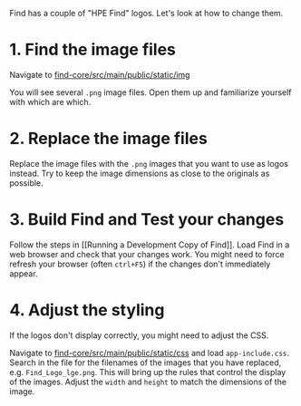 Find has a couple of "HPE Find" logos.  Let's look at how to change them.

# 1. Find the image files

Navigate to [find-core/src/main/public/static/img](https://github.com/hpe-idol/find/tree/master/find-core/src/main/public/static/img)

You will see several `.png` image files.  Open them up and familiarize yourself with which are which.

# 2. Replace the image files

Replace the image files with the `.png` images that you want to use as logos instead.  Try to keep the image dimensions as close to the originals as possible.

# 3. Build Find and Test your changes

Follow the steps in [[Running a Development Copy of Find]].  Load Find in a web browser and check that your changes work.  You might need to force refresh your browser (often `ctrl+F5`) if the changes don't immediately appear.

# 4. Adjust the styling

If the logos don't display correctly, you might need to adjust the CSS.

Navigate to [find-core/src/main/public/static/css](https://github.com/hpe-idol/find/tree/master/find-core/src/main/public/static/css) and load `app-include.css`.  Search in the file for the filenames of the images that you have replaced, e.g. `Find_Logo_lge.png`.  This will bring up the rules that control the display of the images.  Adjust the `width` and `height` to match the dimensions of the image.